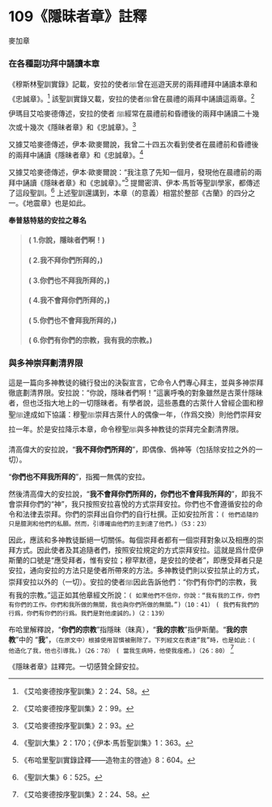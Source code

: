 # 109《隱昧者章》註釋

麥加章

### 在各種副功拜中誦讀本章

《穆斯林聖訓實錄》記載，安拉的使者ﷺ曾在巡遊天房的兩拜禮拜中誦讀本章和《忠誠章》。[^1] 該聖訓實錄又載，安拉的使者ﷺ曾在晨禮的兩拜中誦讀這兩章。[^2] 伊瑪目艾哈麥德傳述，安拉的使者 ﷺ經常在晨禮前和昏禮後的兩拜中誦讀二十幾次或十幾次《隱昧者章》和《忠誠章》。[^3]

又據艾哈麥德傳述，伊本·歐麥爾說，我曾二十四五次看到使者在晨禮前和昏禮後的兩拜中誦讀《隱昧者章》和《忠誠章》。[^4]

又據艾哈麥德傳述，伊本·歐麥爾說：“我注意了先知一個月，發現他在晨禮前的兩拜中誦讀《隱昧者章》和《忠誠章》。”[^5] 提爾密濟、伊本·馬哲等聖訓學家，都傳述了這段聖訓。[^6] 上述聖訓還講到，本章（的意義）相當於整部《古蘭》的四分之一。《地震章》也是如此。

**奉普慈特慈的安拉之尊名**

> #### ( 1.你說，隱昧者們啊！) 
> #### ( 2.我不拜你們所拜的，) 
> #### ( 3.你們也不拜我所拜的，) 
> #### ( 4.我不會拜你們所拜的，)
> #### ( 5.你們也不會拜我所拜的，)
> #### ( 6.你們有你們的宗教，我有我的宗教。)

### 與多神崇拜劃清界限

這是一篇向多神教徒的穢行發出的決裂宣言，它命令人們專心拜主，並與多神崇拜徹底劃清界限。安拉說：“你說，隱昧者們啊！”這裏呼喚的對象雖然是古萊什隱昧者，但也泛指大地上的一切隱昧者。有學者說，這些愚蠢的古萊什人曾經企圖和穆聖ﷺ達成如下協議：穆聖ﷺ崇拜古萊什人的偶像一年，（作爲交換）則他們崇拜安拉一年。於是安拉降示本章，命令穆聖ﷺ與多神教徒的崇拜完全劃清界限。

清高偉大的安拉說，“**我不拜你們所拜的**”，即偶像、僞神等（包括除安拉之外的一切）。

“**你們也不拜我所拜的**”，指獨一無偶的安拉。

然後清高偉大的安拉說，“**我不會拜你們所拜的，你們也不會拜我所拜的**”，即我不會崇拜你們的“神”，我只按照安拉喜悅的方式崇拜安拉。你們也不會遵循安拉的命令和法律去崇拜。你們的崇拜出自你們的自行杜撰。正如安拉所言：`( 他們追隨的只是臆測和他們的私願。然而，引導確由他們的主到達了他們。)（53：23）`

因此，應該和多神教徒斷絕一切關係。每個崇拜者都有一個崇拜對象以及相應的崇拜方式。因此使者及其追隨者們，按照安拉規定的方式崇拜安拉。這就是爲什麼伊斯蘭的口號是“應受拜者，惟有安拉；穆罕默德，是安拉的使者”，即應受拜者只是安拉，通向安拉的方法只是使者所帶來的方法。多神教徒們則以安拉禁止的方式，崇拜安拉以外的（一切）。安拉的使者ﷺ因此告訴他們：“你們有你們的宗教，我有我的宗教。”這正如其他章經文所說：`( 如果他們不信你，你說：“我有我的工作，你們有你們的工作。你們和我所做的無關，我也與你們所做的無關。”)（10：41）` `( 我們有我們的行爲，你們有你們的行爲。我們是對他虔誠的。)（2：139）`

布哈里解釋說，“**你們的宗教**”指隱昧（昧真），“**我的宗教**”指伊斯蘭。“**我的宗教**”中的 “**我**”，`（在原文中）根據使用習慣被刪除了。下列經文在表達“我”時，也是如此：( 他造化了我，他也引導我。)（26：78）` `( 當我生病時，他使我痊癒。)（26：80）` [^7]

《隱昧者章》註釋完。一切感贊全歸安拉。

[^1]: 《艾哈麥德按序聖訓集》2：24、58。

[^2]: 《艾哈麥德按序聖訓集》2：99。

[^3]: 《艾哈麥德按序聖訓集》2：93。

[^4]: 《聖訓大集》2：170；《伊本·馬哲聖訓集》1：363。

[^5]: 《布哈里聖訓實錄詮釋——造物主的啓迪》8：604。

[^6]: 《聖訓大集》6：525。

[^7]:《艾哈麥德按序聖訓集》2：24、58。


